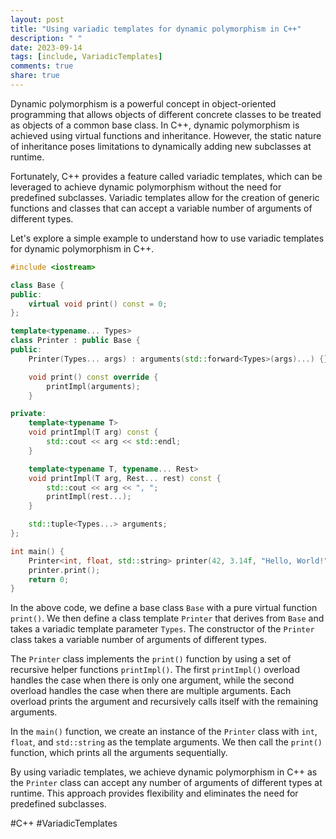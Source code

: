```yaml
---
layout: post
title: "Using variadic templates for dynamic polymorphism in C++"
description: " "
date: 2023-09-14
tags: [include, VariadicTemplates]
comments: true
share: true
---
```


Dynamic polymorphism is a powerful concept in object-oriented programming that allows objects of different concrete classes to be treated as objects of a common base class. In C++, dynamic polymorphism is achieved using virtual functions and inheritance. However, the static nature of inheritance poses limitations to dynamically adding new subclasses at runtime.

Fortunately, C++ provides a feature called variadic templates, which can be leveraged to achieve dynamic polymorphism without the need for predefined subclasses. Variadic templates allow for the creation of generic functions and classes that can accept a variable number of arguments of different types.

Let's explore a simple example to understand how to use variadic templates for dynamic polymorphism in C++.

```cpp
#include <iostream>

class Base {
public:
    virtual void print() const = 0;
};

template<typename... Types>
class Printer : public Base {
public:
    Printer(Types... args) : arguments(std::forward<Types>(args)...) {}

    void print() const override {
        printImpl(arguments);
    }

private:
    template<typename T>
    void printImpl(T arg) const {
        std::cout << arg << std::endl;
    }

    template<typename T, typename... Rest>
    void printImpl(T arg, Rest... rest) const {
        std::cout << arg << ", ";
        printImpl(rest...);
    }

    std::tuple<Types...> arguments;
};

int main() {
    Printer<int, float, std::string> printer(42, 3.14f, "Hello, World!");
    printer.print();
    return 0;
}
```

In the above code, we define a base class `Base` with a pure virtual function `print()`. We then define a class template `Printer` that derives from `Base` and takes a variadic template parameter `Types`. The constructor of the `Printer` class takes a variable number of arguments of different types.

The `Printer` class implements the `print()` function by using a set of recursive helper functions `printImpl()`. The first `printImpl()` overload handles the case when there is only one argument, while the second overload handles the case when there are multiple arguments. Each overload prints the argument and recursively calls itself with the remaining arguments.

In the `main()` function, we create an instance of the `Printer` class with `int`, `float`, and `std::string` as the template arguments. We then call the `print()` function, which prints all the arguments sequentially.

By using variadic templates, we achieve dynamic polymorphism in C++ as the `Printer` class can accept any number of arguments of different types at runtime. This approach provides flexibility and eliminates the need for predefined subclasses.

#C++ #VariadicTemplates